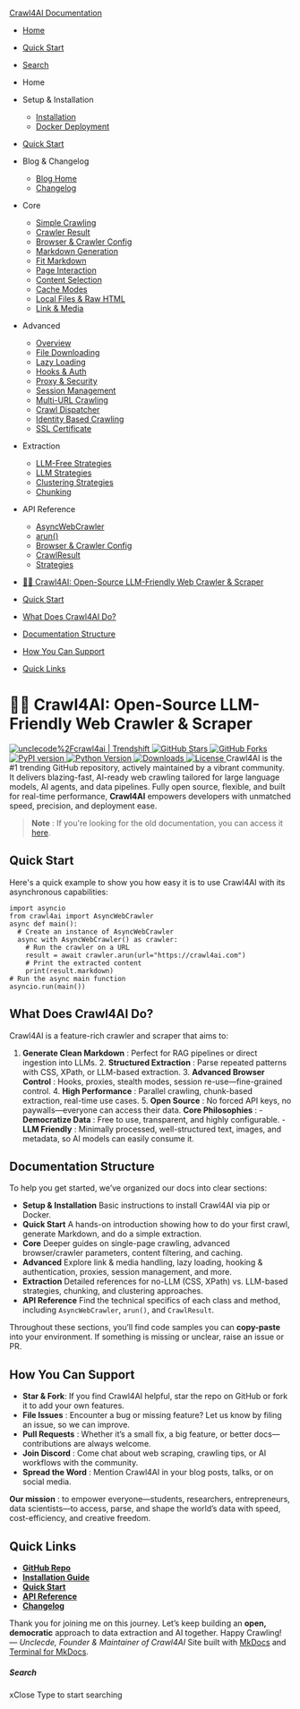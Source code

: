 [Crawl4AI Documentation](https://docs.crawl4ai.com/<https:/docs.crawl4ai.com/>)
  * [ Home ](https://docs.crawl4ai.com/<.>)
  * [ Quick Start ](https://docs.crawl4ai.com/<core/quickstart/>)
  * [ Search ](https://docs.crawl4ai.com/<#>)


  * Home
  * Setup & Installation
    * [Installation](https://docs.crawl4ai.com/<core/installation/>)
    * [Docker Deployment](https://docs.crawl4ai.com/<core/docker-deploymeny/>)
  * [Quick Start](https://docs.crawl4ai.com/<core/quickstart/>)
  * Blog & Changelog
    * [Blog Home](https://docs.crawl4ai.com/<blog/>)
    * [Changelog](https://docs.crawl4ai.com/<https:/github.com/unclecode/crawl4ai/blob/main/CHANGELOG.md>)
  * Core
    * [Simple Crawling](https://docs.crawl4ai.com/<core/simple-crawling/>)
    * [Crawler Result](https://docs.crawl4ai.com/<core/crawler-result/>)
    * [Browser & Crawler Config](https://docs.crawl4ai.com/<core/browser-crawler-config/>)
    * [Markdown Generation](https://docs.crawl4ai.com/<core/markdown-generation/>)
    * [Fit Markdown](https://docs.crawl4ai.com/<core/fit-markdown/>)
    * [Page Interaction](https://docs.crawl4ai.com/<core/page-interaction/>)
    * [Content Selection](https://docs.crawl4ai.com/<core/content-selection/>)
    * [Cache Modes](https://docs.crawl4ai.com/<core/cache-modes/>)
    * [Local Files & Raw HTML](https://docs.crawl4ai.com/<core/local-files/>)
    * [Link & Media](https://docs.crawl4ai.com/<core/link-media/>)
  * Advanced
    * [Overview](https://docs.crawl4ai.com/<advanced/advanced-features/>)
    * [File Downloading](https://docs.crawl4ai.com/<advanced/file-downloading/>)
    * [Lazy Loading](https://docs.crawl4ai.com/<advanced/lazy-loading/>)
    * [Hooks & Auth](https://docs.crawl4ai.com/<advanced/hooks-auth/>)
    * [Proxy & Security](https://docs.crawl4ai.com/<advanced/proxy-security/>)
    * [Session Management](https://docs.crawl4ai.com/<advanced/session-management/>)
    * [Multi-URL Crawling](https://docs.crawl4ai.com/<advanced/multi-url-crawling/>)
    * [Crawl Dispatcher](https://docs.crawl4ai.com/<advanced/crawl-dispatcher/>)
    * [Identity Based Crawling](https://docs.crawl4ai.com/<advanced/identity-based-crawling/>)
    * [SSL Certificate](https://docs.crawl4ai.com/<advanced/ssl-certificate/>)
  * Extraction
    * [LLM-Free Strategies](https://docs.crawl4ai.com/<extraction/no-llm-strategies/>)
    * [LLM Strategies](https://docs.crawl4ai.com/<extraction/llm-strategies/>)
    * [Clustering Strategies](https://docs.crawl4ai.com/<extraction/clustring-strategies/>)
    * [Chunking](https://docs.crawl4ai.com/<extraction/chunking/>)
  * API Reference
    * [AsyncWebCrawler](https://docs.crawl4ai.com/<api/async-webcrawler/>)
    * [arun()](https://docs.crawl4ai.com/<api/arun/>)
    * [Browser & Crawler Config](https://docs.crawl4ai.com/<api/parameters/>)
    * [CrawlResult](https://docs.crawl4ai.com/<api/crawl-result/>)
    * [Strategies](https://docs.crawl4ai.com/<api/strategies/>)


  * [🚀🤖 Crawl4AI: Open-Source LLM-Friendly Web Crawler & Scraper](https://docs.crawl4ai.com/<#crawl4ai-open-source-llm-friendly-web-crawler-scraper>)
  * [Quick Start](https://docs.crawl4ai.com/<#quick-start>)
  * [What Does Crawl4AI Do?](https://docs.crawl4ai.com/<#what-does-crawl4ai-do>)
  * [Documentation Structure](https://docs.crawl4ai.com/<#documentation-structure>)
  * [How You Can Support](https://docs.crawl4ai.com/<#how-you-can-support>)
  * [Quick Links](https://docs.crawl4ai.com/<#quick-links>)


# 🚀🤖 Crawl4AI: Open-Source LLM-Friendly Web Crawler & Scraper
[ ![unclecode%2Fcrawl4ai | Trendshift](https://trendshift.io/api/badge/repositories/11716) ](https://docs.crawl4ai.com/<https:/trendshift.io/repositories/11716>)
[ ![GitHub Stars](https://img.shields.io/github/stars/unclecode/crawl4ai?style=social) ](https://docs.crawl4ai.com/<https:/github.com/unclecode/crawl4ai/stargazers>) [ ![GitHub Forks](https://img.shields.io/github/forks/unclecode/crawl4ai?style=social) ](https://docs.crawl4ai.com/<https:/github.com/unclecode/crawl4ai/network/members>) [ ![PyPI version](https://badge.fury.io/py/crawl4ai.svg) ](https://docs.crawl4ai.com/<https:/badge.fury.io/py/crawl4ai>)
[ ![Python Version](https://img.shields.io/pypi/pyversions/crawl4ai) ](https://docs.crawl4ai.com/<https:/pypi.org/project/crawl4ai/>) [ ![Downloads](https://static.pepy.tech/badge/crawl4ai/month) ](https://docs.crawl4ai.com/<https:/pepy.tech/project/crawl4ai>) [ ![License](https://img.shields.io/github/license/unclecode/crawl4ai) ](https://docs.crawl4ai.com/<https:/github.com/unclecode/crawl4ai/blob/main/LICENSE>)
Crawl4AI is the #1 trending GitHub repository, actively maintained by a vibrant community. It delivers blazing-fast, AI-ready web crawling tailored for large language models, AI agents, and data pipelines. Fully open source, flexible, and built for real-time performance, **Crawl4AI** empowers developers with unmatched speed, precision, and deployment ease.
> **Note** : If you're looking for the old documentation, you can access it [here](https://docs.crawl4ai.com/<https:/old.docs.crawl4ai.com>).
## Quick Start
Here's a quick example to show you how easy it is to use Crawl4AI with its asynchronous capabilities:
```
import asyncio
from crawl4ai import AsyncWebCrawler
async def main():
  # Create an instance of AsyncWebCrawler
  async with AsyncWebCrawler() as crawler:
    # Run the crawler on a URL
    result = await crawler.arun(url="https://crawl4ai.com")
    # Print the extracted content
    print(result.markdown)
# Run the async main function
asyncio.run(main())

```

## What Does Crawl4AI Do?
Crawl4AI is a feature-rich crawler and scraper that aims to:
1. **Generate Clean Markdown** : Perfect for RAG pipelines or direct ingestion into LLMs. 2. **Structured Extraction** : Parse repeated patterns with CSS, XPath, or LLM-based extraction. 3. **Advanced Browser Control** : Hooks, proxies, stealth modes, session re-use—fine-grained control. 4. **High Performance** : Parallel crawling, chunk-based extraction, real-time use cases. 5. **Open Source** : No forced API keys, no paywalls—everyone can access their data. 
**Core Philosophies** : - **Democratize Data** : Free to use, transparent, and highly configurable. - **LLM Friendly** : Minimally processed, well-structured text, images, and metadata, so AI models can easily consume it.
## Documentation Structure
To help you get started, we’ve organized our docs into clear sections:
  * **Setup & Installation** Basic instructions to install Crawl4AI via pip or Docker. 
  * **Quick Start** A hands-on introduction showing how to do your first crawl, generate Markdown, and do a simple extraction. 
  * **Core** Deeper guides on single-page crawling, advanced browser/crawler parameters, content filtering, and caching. 
  * **Advanced** Explore link & media handling, lazy loading, hooking & authentication, proxies, session management, and more. 
  * **Extraction** Detailed references for no-LLM (CSS, XPath) vs. LLM-based strategies, chunking, and clustering approaches. 
  * **API Reference** Find the technical specifics of each class and method, including `AsyncWebCrawler`, `arun()`, and `CrawlResult`.


Throughout these sections, you’ll find code samples you can **copy-paste** into your environment. If something is missing or unclear, raise an issue or PR.
## How You Can Support
  * **Star & Fork**: If you find Crawl4AI helpful, star the repo on GitHub or fork it to add your own features. 
  * **File Issues** : Encounter a bug or missing feature? Let us know by filing an issue, so we can improve. 
  * **Pull Requests** : Whether it’s a small fix, a big feature, or better docs—contributions are always welcome. 
  * **Join Discord** : Come chat about web scraping, crawling tips, or AI workflows with the community. 
  * **Spread the Word** : Mention Crawl4AI in your blog posts, talks, or on social media. 


**Our mission** : to empower everyone—students, researchers, entrepreneurs, data scientists—to access, parse, and shape the world’s data with speed, cost-efficiency, and creative freedom.
## Quick Links
  * **[GitHub Repo](https://docs.crawl4ai.com/<https:/github.com/unclecode/crawl4ai>)**
  * **[Installation Guide](https://docs.crawl4ai.com/<core/installation/>)**
  * **[Quick Start](https://docs.crawl4ai.com/<core/quickstart/>)**
  * **[API Reference](https://docs.crawl4ai.com/<api/async-webcrawler/>)**
  * **[Changelog](https://docs.crawl4ai.com/<https:/github.com/unclecode/crawl4ai/blob/main/CHANGELOG.md>)**


Thank you for joining me on this journey. Let’s keep building an **open, democratic** approach to data extraction and AI together.
Happy Crawling! — _Unclecde, Founder & Maintainer of Crawl4AI_
Site built with [MkDocs](https://docs.crawl4ai.com/<http:/www.mkdocs.org>) and [Terminal for MkDocs](https://docs.crawl4ai.com/<https:/github.com/ntno/mkdocs-terminal>). 
##### Search
xClose
Type to start searching
